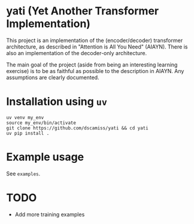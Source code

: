 # yati (Yet Another Transformer Implementation)

This project is an implementation of the (encoder/decoder) transformer
architecture, as described in "Attention is All You Need" (AIAYN).
There is also an implementation of the decoder-only architecture.

The main goal of the project (aside from being an interesting learning
exercise) is to be as faithful as possible to the description in AIAYN.
Any assumptions are clearly documented.

# Installation using `uv`
```shell
uv venv my_env
source my_env/bin/activate
git clone https://github.com/dscamiss/yati && cd yati
uv pip install .
```

# Example usage

See `examples`.

# TODO
- Add more training examples
